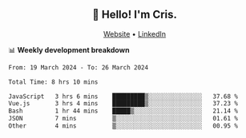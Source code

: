 
<h2 align="center">👋 Hello! I'm Cris.</h2>
<p align="center">
  <a href="https://www.criscunas.dev">Website</a> •
  <a href="https://www.linkedin.com/in/cristophercunas/">LinkedIn</a> 
</p>


📊 **Weekly development breakdown**
<!--START_SECTION:waka-->

```txt
From: 19 March 2024 - To: 26 March 2024

Total Time: 8 hrs 10 mins

JavaScript   3 hrs 6 mins    █████████▒░░░░░░░░░░░░░░░   37.68 %
Vue.js       3 hrs 4 mins    █████████▒░░░░░░░░░░░░░░░   37.23 %
Bash         1 hr 44 mins    █████▒░░░░░░░░░░░░░░░░░░░   21.14 %
JSON         7 mins          ▒░░░░░░░░░░░░░░░░░░░░░░░░   01.61 %
Other        4 mins          ▒░░░░░░░░░░░░░░░░░░░░░░░░   00.95 %
```

<!--END_SECTION:waka-->
